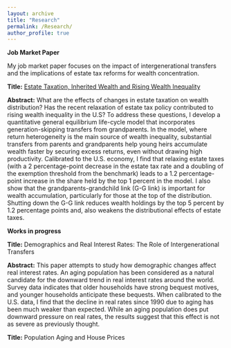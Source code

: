 ```yaml
---
layout: archive
title: "Research"
permalink: /Research/
author_profile: true
---
```


**Job Market Paper**

My job market paper focuses on the impact of intergenerational transfers and the implications of estate tax reforms for wealth concentration.

**Title:** [Estate Taxation, Inherited Wealth and Rising Wealth Inequality](http://donghoon-koo.github.io/files/Donghoon_Koo_JMP.pdf)

**Abstract:** What are the effects of changes in estate taxation on wealth distribution? Has the recent relaxation of estate tax policy contributed to rising wealth inequality in the U.S? To address these questions, I develop a quantitative general equilibrium life-cycle model that incorporates generation-skipping transfers from grandparents. In the model, where return heterogeneity is the main source of wealth inequality, substantial transfers from parents and grandparents help young heirs accumulate wealth faster by securing excess returns, even without drawing high productivity. Calibrated to the U.S. economy, I find that relaxing estate taxes (with a 2 percentage-point decrease in the estate tax rate and a doubling of the exemption threshold from the benchmark) leads to a 1.2 percentage-point increase in the share held by the top 1 percent in the model. I also show that the grandparents-grandchild link (G-G link) is important for wealth accumulation, particularly for those at the top of the distribution. Shutting down the G-G link reduces wealth holdings by the top 5 percent by 1.2 percentage points and, also weakens the distributional effects of estate taxes.


**Works in progress**

**Title:** Demographics and Real Interest Rates: The Role of Intergenerational Transfers

**Abstract:** This paper attempts to study how demographic changes affect real interest rates. An aging population has been considered as a natural candidate for the downward trend in real interest rates around the world. Survey data indicates that older households have strong bequest motives, and younger households anticipate these bequests. When calibrated to the U.S. data, I find that the decline in real rates since 1990 due to aging has been much weaker than expected. While an aging population does put downward pressure on real rates, the results suggest that this effect is not as severe as previously thought.

**Title:** Population Aging and House Prices
